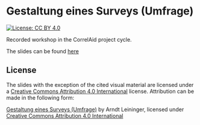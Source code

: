 # Gestaltung eines Surveys (Umfrage)

[![License: CC BY 4.0](https://img.shields.io/badge/License-CC%20BY%204.0-lightgrey.svg)](https://creativecommons.org/licenses/by/4.0/)

Recorded workshop in the CorrelAid project cycle.

The slides can be found [here](https://correlaid.github.io/projektzyklus-workshops/00_kickoff-git-for-newbies/slides.html)

## License

The slides with the exception of the cited visual material are licensed under a [Creative Commons Attribution 4.0 International](https://creativecommons.org/licenses/by/4.0/deed) license. Attribution can be made in the following form:

[Gestaltung eines Surveys (Umfrage)](https://correlaid.github.io/projektzyklus-workshops/00_kickoff-git-for-newbies/slides.html) by Arndt Leininger, licensed under [Creative Commons Attribution 4.0 International](https://creativecommons.org/licenses/by/4.0/deed)

